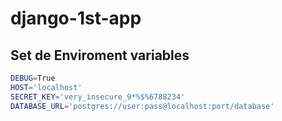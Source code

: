 # django-1st-app

## Set de Enviroment variables

```bash
DEBUG=True
HOST='localhost'
SECRET_KEY='very_insecure_9*%$%6788234'
DATABASE_URL='postgres://user:pass@localhost:port/database'
```